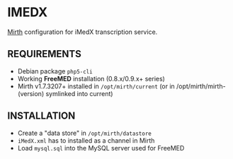 # IMEDX

[Mirth](http://www.mirthproject.org/) configuration for iMedX transcription service.

## REQUIREMENTS
 * Debian package `php5-cli`
 * Working **FreeMED** installation (0.8.x/0.9.x+ series)
 * Mirth v1.7.3207+ installed in `/opt/mirth/current` (or in /opt/mirth/mirth-(version) symlinked into current)

## INSTALLATION
 * Create a "data store" in `/opt/mirth/datastore`
 * `iMedX.xml` has to installed as a channel in Mirth 
 * Load `mysql.sql` into the MySQL server used for FreeMED

